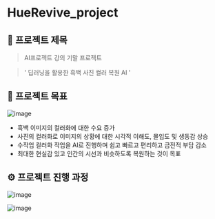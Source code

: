 # HueRevive_project


## 📌 프로젝트 제목


> AI프로젝트 강의 기말 프로젝트


> ' 딥러닝을 활용한 흑백 사진 컬러 복원 AI '


## 🎯 프로젝트 목표


![image](https://github.com/user-attachments/assets/b5158a79-be21-4ba5-8b3d-b75608e1ae38)


- 흑백 이미지의 컬러화에 대한 수요 증가
- 사진의 컬러화로 이미지의 상황에 대한 시각적 이해도, 몰입도 및 생동감 상승
- 수작업 컬러화 작업을 AI로 진행하며 쉽고 빠르고 편리하고 금전적 부담 감소
- 최대한 현실감 있고 인간의 시선과 비슷하도록 복원하는 것이 목표


## ⚙️ 프로젝트 진행 과정


![image](https://github.com/user-attachments/assets/79d41b45-e585-468c-a711-682f438358e8)


![image](https://github.com/user-attachments/assets/af0eff0c-caae-4a0f-bdaa-b213757d30b3)


